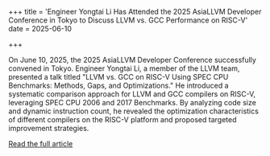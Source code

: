 +++
title = 'Engineer Yongtai Li Has Attended the 2025 AsiaLLVM Developer Conference in Tokyo to Discuss LLVM vs. GCC Performance on RISC-V'
date = 2025-06-10

+++

On June 10, 2025, the 2025 AsiaLLVM Developer Conference successfully convened in Tokyo. Engineer Yongtai Li, a member of the LLVM team, presented a talk titled "LLVM vs. GCC on RISC-V Using SPEC CPU Benchmarks: Methods, Gaps, and Optimizations." He introduced a systematic comparison approach for LLVM and GCC compilers on RISC-V, leveraging SPEC CPU 2006 and 2017 Benchmarks. By analyzing code size and dynamic instruction count, he revealed the optimization characteristics of different compilers on the RISC-V platform and proposed targeted improvement strategies.

[Read the full article](https://mp.weixin.qq.com/s/WnVS95BvDS4jQS-a8GqjLg)



